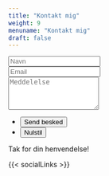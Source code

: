 ```yaml
---
title: "Kontakt mig"
weight: 9
menuname: "Kontakt mig"
draft: false
---
```


<form id="contactform" method="post" action="https://formspree.io/juri@juri.dk">
	<div class="field half first">
		<input type="text" name="name" id="name" placeholder="Navn"/>
	</div>
	<div class="field half">
		<input type="email" id="email" name="email" placeholder="Email">
	</div>
	<div class="field">
		<textarea name="message" id="message" rows="4" placeholder="Meddelelse"></textarea>
	</div>
	<ul class="actions">
		<li><input type="submit" value="Send besked" class="special" /></li>
		<li><input type="reset" value="Nulstil" /></li>
	</ul>
	<input type="hidden" name="_next" value="?sent#formspree" />
	<input type="hidden" name="_subject" value="Kontakt via juri.dk" />
	<input type="text" name="_gotcha" style="display:none" />
</form>
<span id="contactformsent">Tak for din henvendelse!</span>

<script>
$(document).ready(function($) {
    $(function(){
        if (window.location.search == "?sent") {
        	$('#contactform').hide();
        	$('#contactformsent').show();
        } else {
        	$('#contactformsent').hide();
        }
    });
});
</script>


{{< socialLinks >}}
